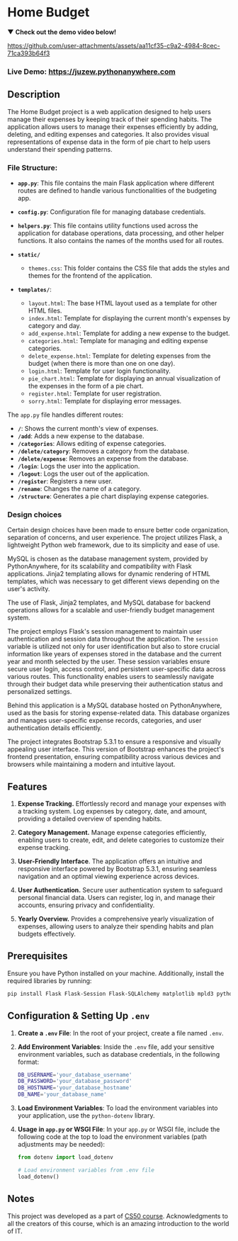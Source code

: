# Home Budget

&#x25BC; **Check out the demo video below!**

https://github.com/user-attachments/assets/aa11cf35-c9a2-4984-8cec-71ca393b64f3

### Live Demo: https://juzew.pythonanywhere.com

## Description

The Home Budget project is a web application designed to help users manage their expenses by keeping track of their spending habits.
The application allows users to manage their expenses efficiently by adding, deleting, and editing expenses and categories. It also provides visual representations of expense data in the form of pie chart to help users understand their spending patterns.

### File Structure:

- **`app.py`**: This file contains the main Flask application where different routes are defined to handle various functionalities of the budgeting app.

- **`config.py`**: Configuration file for managing database credentials.

- **`helpers.py`**: This file contains utility functions used across the application for database operations, data processing, and other helper functions. It also contains the names of the months used for all routes.

- **`static/`**
  - `themes.css`: This folder contains the CSS file that adds the styles and themes for the frontend of the application.

- **`templates/`**:
  - `layout.html`: The base HTML layout used as a template for other HTML files.
  - `index.html`: Template for displaying the current month's expenses by category and day.
  - `add_expense.html`: Template for adding a new expense to the budget.
  - `categories.html`: Template for managing and editing expense categories.
  - `delete_expense.html`: Template for deleting expenses from the budget (when there is more than one on one day).
  - `login.html`: Template for user login functionality.
  - `pie_chart.html`: Template for displaying an annual visualization of the expenses in the form of a pie chart.
  - `register.html`: Template for user registration.
  - `sorry.html`: Template for displaying error messages.

The `app.py` file handles different routes:
- **`/`**: Shows the current month's view of expenses.
- **`/add`**: Adds a new expense to the database.
- **`/categories`**: Allows editing of expense categories.
- **`/delete/category`**: Removes a category from the database.
- **`/delete/expense`**: Removes an expense from the database.
- **`/login`**: Logs the user into the application.
- **`/logout`**: Logs the user out of the application.
- **`/register`**: Registers a new user.
- **`/rename`**: Changes the name of a category.
- **`/structure`**: Generates a pie chart displaying expense categories.

### Design choices

Certain design choices have been made to ensure better code organization, separation of concerns, and user experience. The project utilizes Flask, a lightweight Python web framework, due to its simplicity and ease of use.

MySQL is chosen as the database management system, provided by PythonAnywhere, for its scalability and compatibility with Flask applications. Jinja2 templating allows for dynamic rendering of HTML templates, which was necessary to get different views depending on the user's activity.

The use of Flask, Jinja2 templates, and MySQL database for backend operations allows for a scalable and user-friendly budget management system.

The project employs Flask's session management to maintain user authentication and session data throughout the application. The `session` variable is utilized not only for user identification but also to store crucial information like years of expenses stored in the database and the current year and month selected by the user.
These session variables ensure secure user login, access control, and persistent user-specific data across various routes. This functionality enables users to seamlessly navigate through their budget data while preserving their authentication status and personalized settings.

Behind this application is a MySQL database hosted on PythonAnywhere, used as the basis for storing expense-related data. This database organizes and manages user-specific expense records, categories, and user authentication details efficiently.

The project integrates Bootstrap 5.3.1 to ensure a responsive and visually appealing user interface. This version of Bootstrap enhances the project's frontend presentation, ensuring compatibility across various devices and browsers while maintaining a modern and intuitive layout.

## Features

1. **Expense Tracking.**
Effortlessly record and manage your expenses with a tracking system. Log expenses by category, date, and amount, providing a detailed overview of spending habits.

2. **Category Management.**
Manage expense categories efficiently, enabling users to create, edit, and delete categories to customize their expense tracking.

3. **User-Friendly Interface**.
The application offers an intuitive and responsive interface powered by Bootstrap 5.3.1, ensuring seamless navigation and an optimal viewing experience across devices.

4. **User Authentication.**
Secure user authentication system to safeguard personal financial data. Users can register, log in, and manage their accounts, ensuring privacy and confidentiality.

5. **Yearly Overview.**
Provides a comprehensive yearly visualization of expenses, allowing users to analyze their spending habits and plan budgets effectively.

## Prerequisites

Ensure you have Python installed on your machine. Additionally, install the required libraries by running:

```bash
pip install Flask Flask-Session Flask-SQLAlchemy matplotlib mpld3 python-dotenv seaborn SQLAlchemy Werkzeug
```

## Configuration & Setting Up `.env`

1. **Create a `.env` File**: In the root of your project, create a file named `.env`.

2. **Add Environment Variables**: Inside the `.env` file, add your sensitive environment variables, such as database credentials, in the following format:

   ```bash
   DB_USERNAME='your_database_username'
   DB_PASSWORD='your_database_password'
   DB_HOSTNAME='your_database_hostname'
   DB_NAME='your_database_name'
   ```

3. **Load Environment Variables**: To load the environment variables into your application, use the `python-dotenv` library.

4. **Usage in `app.py` or WSGI File**: In your `app.py` or WSGI file, include the following code at the top to load the environment variables (path adjustments may be needed):
   
   ```python
   from dotenv import load_dotenv

   # Load environment variables from .env file
   load_dotenv()
   ```

## Notes

This project was developed as a part of [CS50 course](https://cs50.harvard.edu/x/2023/). Acknowledgments to all the creators of this course, which is an amazing introduction to the world of IT.
